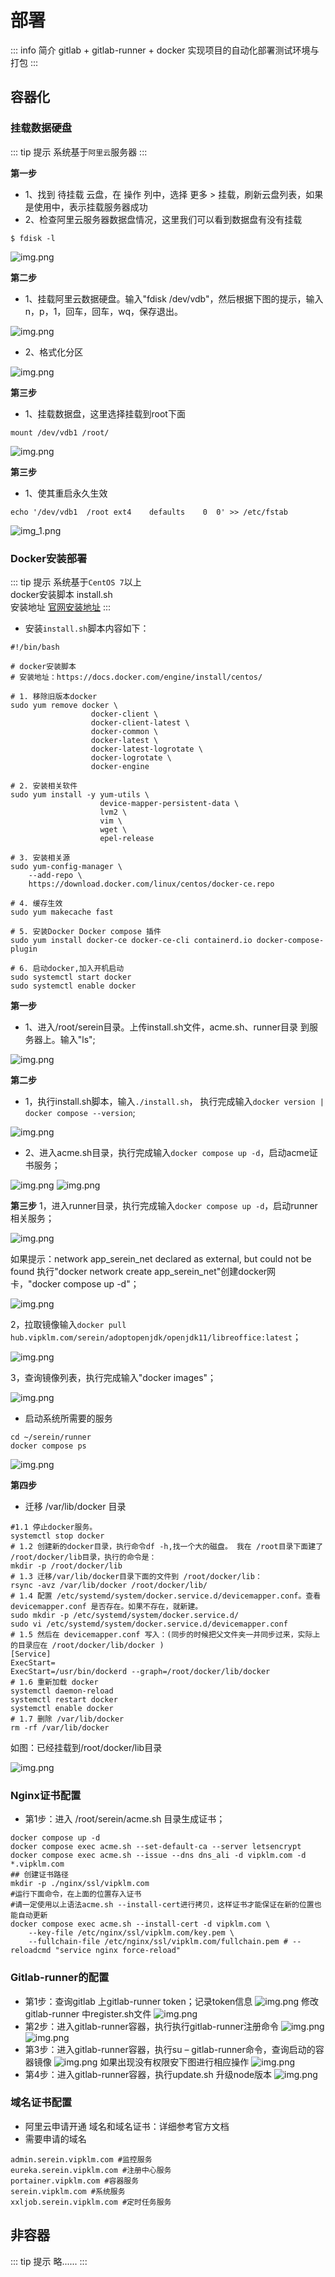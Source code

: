 # 部署

::: info 简介
gitlab + gitlab-runner + docker 实现项目的自动化部署测试环境与打包
:::

## 容器化

### 挂载数据硬盘

::: tip 提示
系统基于`阿里云`服务器
:::

__第一步__
- 1、找到 待挂载 云盘，在 操作 列中，选择 更多 > 挂载，刷新云盘列表，如果是使用中，表示挂载服务器成功
- 2、检查阿里云服务器数据盘情况，这里我们可以看到数据盘有没有挂载
```shell
$ fdisk -l
```
![img.png](/back/images/deploy-002.png)

__第二步__
- 1、挂载阿里云数据硬盘。输入"fdisk /dev/vdb"，然后根据下图的提示，输入n，p，1，回车，回车，wq，保存退出。

![img.png](/back/images/deploy-003.png)

- 2、格式化分区

![img.png](/back/images/deploy-004.png)


__第三步__
- 1、挂载数据盘，这里选择挂载到root下面
```shell
mount /dev/vdb1 /root/
```

![img.png](/back/images/deploy-005.png)

__第三步__
- 1、使其重启永久生效
```shell
echo '/dev/vdb1  /root ext4    defaults    0  0' >> /etc/fstab
```
![img_1.png](/back/images/deploy-006.png)


### Docker安装部署

::: tip 提示
系统基于`CentOS 7`以上 <br />
docker安装脚本 install.sh  <br />
安装地址 [官网安装地址](https://docs.docker.com/engine/install/centos/)
:::

- 安装`install.sh`脚本内容如下：
```shell
#!/bin/bash

# docker安装脚本
# 安装地址：https://docs.docker.com/engine/install/centos/

# 1. 移除旧版本docker
sudo yum remove docker \
                  docker-client \
                  docker-client-latest \
                  docker-common \
                  docker-latest \
                  docker-latest-logrotate \
                  docker-logrotate \
                  docker-engine

# 2. 安装相关软件
sudo yum install -y yum-utils \
                    device-mapper-persistent-data \
                    lvm2 \
                    vim \
                    wget \
                    epel-release

# 3. 安装相关源
sudo yum-config-manager \
    --add-repo \
    https://download.docker.com/linux/centos/docker-ce.repo

# 4. 缓存生效
sudo yum makecache fast

# 5. 安装Docker Docker compose 插件
sudo yum install docker-ce docker-ce-cli containerd.io docker-compose-plugin

# 6. 启动docker,加入开机启动
sudo systemctl start docker
sudo systemctl enable docker
```
__第一步__
- 1、进入/root/serein目录。上传install.sh文件，acme.sh、runner目录 到服务器上。输入"ls";

![img.png](/back/images/deploy-007.png)

__第二步__
- 1，执行install.sh脚本，输入`./install.sh`， 执行完成输入`docker version | docker compose --version`;

![img.png](/back/images/deploy-008.png)

- 2、进入acme.sh目录，执行完成输入`docker compose up -d`，启动acme证书服务；

![img.png](/back/images/deploy-009.png)
![img.png](/back/images/deploy-010.png)

__第三步__
1，进入runner目录，执行完成输入`docker compose up -d`，启动runner 相关服务；

![img.png](/back/images/deploy-011.png)

如果提示：network app_serein_net declared as external, but could not be found
执行"docker network create app_serein_net"创建docker网卡，"docker compose up -d"；

![img.png](/back/images/deploy-012.png)

2，拉取镜像输入`docker pull hub.vipklm.com/serein/adoptopenjdk/openjdk11/libreoffice:latest`；

![img.png](/back/images/deploy-013.png)

3，查询镜像列表，执行完成输入"docker images"；

![img.png](/back/images/deploy-014.png)

- 启动系统所需要的服务

```shell
cd ~/serein/runner
docker compose ps
```

![img.png](/back/images/deploy-015.png)

__第四步__
- 迁移 /var/lib/docker 目录
```shell
#1.1 停止docker服务。
systemctl stop docker
# 1.2 创建新的docker目录，执行命令df -h,找一个大的磁盘。 我在 /root目录下面建了 /root/docker/lib目录，执行的命令是：
mkdir -p /root/docker/lib
# 1.3 迁移/var/lib/docker目录下面的文件到 /root/docker/lib：
rsync -avz /var/lib/docker /root/docker/lib/
# 1.4 配置 /etc/systemd/system/docker.service.d/devicemapper.conf。查看 devicemapper.conf 是否存在。如果不存在，就新建。
sudo mkdir -p /etc/systemd/system/docker.service.d/
sudo vi /etc/systemd/system/docker.service.d/devicemapper.conf
# 1.5 然后在 devicemapper.conf 写入：(同步的时候把父文件夹一并同步过来，实际上的目录应在 /root/docker/lib/docker )
[Service]
ExecStart=
ExecStart=/usr/bin/dockerd --graph=/root/docker/lib/docker
# 1.6 重新加载 docker
systemctl daemon-reload
systemctl restart docker
systemctl enable docker
# 1.7 删除 /var/lib/docker
rm -rf /var/lib/docker
```

如图：已经挂载到/root/docker/lib目录

![img.png](/back/images/deploy-015.png)


### Nginx证书配置

- 第1步：进入 /root/serein/acme.sh 目录生成证书；
```shell
docker compose up -d
docker compose exec acme.sh --set-default-ca --server letsencrypt
docker compose exec acme.sh --issue --dns dns_ali -d vipklm.com -d *.vipklm.com
## 创建证书路径
mkdir -p ./nginx/ssl/vipklm.com
#运行下面命令，在上面的位置存入证书
#请一定使用以上语法acme.sh --install-cert进行拷贝，这样证书才能保证在新的位置也能自动更新
docker compose exec acme.sh --install-cert -d vipklm.com \
    --key-file /etc/nginx/ssl/vipklm.com/key.pem \
    --fullchain-file /etc/nginx/ssl/vipklm.com/fullchain.pem # --reloadcmd "service nginx force-reload"
```

### Gitlab-runner的配置
- 第1步：查询gitlab 上gitlab-runner token；记录token信息
  ![img.png](/back/images/deploy-016.png)
  修改gitlab-runner 中register.sh文件
  ![img.png](/back/images/deploy-017.png)
- 第2步：进入gitlab-runner容器，执行执行gitlab-runner注册命令
  ![img.png](/back/images/deploy-018.png)
  ![img.png](/back/images/deploy-019.png)
- 第3步：进入gitlab-runner容器，执行su – gitlab-runner命令，查询启动的容器镜像
  ![img.png](/back/images/deploy-020.png)
  如果出现没有权限安下图进行相应操作
  ![img.png](/back/images/deploy-021.png)
- 第4步：进入gitlab-runner容器，执行update.sh 升级node版本
  ![img.png](/back/images/deploy-022.png)

### 域名证书配置

- 阿里云申请开通 域名和域名证书：详细参考官方文档
- 需要申请的域名

```text
admin.serein.vipklm.com #监控服务
eureka.serein.vipklm.com #注册中心服务
portainer.vipklm.com #容器服务
serein.vipklm.com #系统服务
xxljob.serein.vipklm.com #定时任务服务
```

## 非容器

::: tip 提示
略......
:::